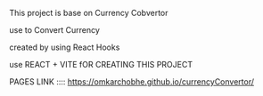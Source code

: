 This project is base on Currency Cobvertor 

use to Convert Currency 

created by using React Hooks 

use REACT + VITE fOR CREATING THIS PROJECT 

PAGES LINK ::::  https://omkarchobhe.github.io/currencyConvertor/
